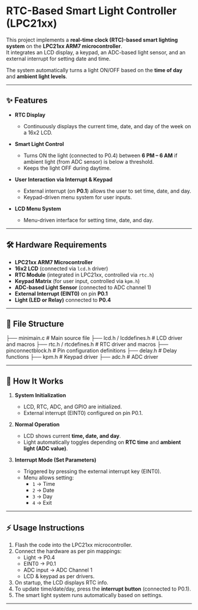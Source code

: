 # RTC-Based Smart Light Controller (LPC21xx)

This project implements a **real-time clock (RTC)-based smart lighting system** on the **LPC21xx ARM7 microcontroller**.  
It integrates an LCD display, a keypad, an ADC-based light sensor, and an external interrupt for setting date and time.  

The system automatically turns a light ON/OFF based on the **time of day** and **ambient light levels**.

---

## ✨ Features
- **RTC Display**  
  - Continuously displays the current time, date, and day of the week on a 16x2 LCD.  

- **Smart Light Control**  
  - Turns ON the light (connected to P0.4) between **6 PM – 6 AM** if ambient light (from ADC sensor) is below a threshold.  
  - Keeps the light OFF during daytime.  

- **User Interaction via Interrupt & Keypad**  
  - External interrupt (on **P0.1**) allows the user to set time, date, and day.  
  - Keypad-driven menu system for user inputs.  

- **LCD Menu System**  
  - Menu-driven interface for setting time, date, and day.  

---

## 🛠️ Hardware Requirements
- **LPC21xx ARM7 Microcontroller**
- **16x2 LCD** (connected via `lcd.h` driver)  
- **RTC Module** (integrated in LPC21xx, controlled via `rtc.h`)  
- **Keypad Matrix** (for user input, controlled via `kpm.h`)  
- **ADC-based Light Sensor** (connected to ADC channel 1)  
- **External Interrupt (EINT0)** on pin **P0.1**  
- **Light (LED or Relay)** connected to **P0.4**

---

## 📂 File Structure
├── minimain.c # Main source file
├── lcd.h / lcddefines.h # LCD driver and macros
├── rtc.h / rtcdefines.h # RTC driver and macros
├── pinconnectblock.h # Pin configuration definitions
├── delay.h # Delay functions
├── kpm.h # Keypad driver
├── adc.h # ADC driver

---

## 🚀 How It Works
1. **System Initialization**  
   - LCD, RTC, ADC, and GPIO are initialized.  
   - External interrupt (EINT0) configured on pin P0.1.  

2. **Normal Operation**  
   - LCD shows current **time, date, and day**.  
   - Light automatically toggles depending on **RTC time** and **ambient light (ADC value)**.  

3. **Interrupt Mode (Set Parameters)**  
   - Triggered by pressing the external interrupt key (EINT0).  
   - Menu allows setting:  
     - `1` → Time  
     - `2` → Date  
     - `3` → Day  
     - `4` → Exit  

---

## ⚡ Usage Instructions
1. Flash the code into the LPC21xx microcontroller.  
2. Connect the hardware as per pin mappings:  
   - Light → P0.4  
   - EINT0 → P0.1  
   - ADC input → ADC Channel 1  
   - LCD & keypad as per drivers.  
3. On startup, the LCD displays RTC info.  
4. To update time/date/day, press the **interrupt button** (connected to P0.1).  
5. The smart light system runs automatically based on settings.  

---
